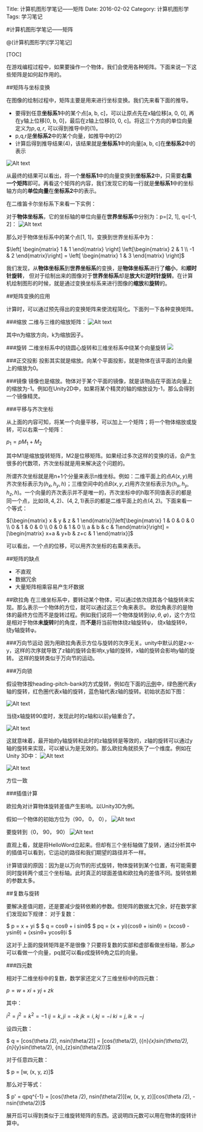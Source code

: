 Title: 计算机图形学笔记——矩阵
Date: 2016-02-02
Category: 计算机图形学
Tags: 学习笔记

#计算机图形学笔记——矩阵

@(计算机图形学)[学习笔记]

[TOC]


在游戏编程过程中，如果要操作一个物体，我们会使用各种矩阵。下面来说一下这些矩阵是如何起作用的。

##矩阵与坐标变换

在图像的绘制过程中，矩阵主要是用来进行坐标变换。我们先来看下面的推导。
		
- 要得到任意**坐标系1**中的某个点[a, b, c]，可以让原点先在x轴位移[a, 0, 0], 再在y轴上位移[0, b, 0]，最后在z轴上位移[0, 0, c]。将这三个方向的单位向量定义为$p,q,r$, 可以得到推导中的(1)。
- p,q,r是**坐标系2**中的某个向量，如推导中的(2)
- 计算后得到推导结果(4)，该结果就是**坐标系1**中的向量[a, b, c]在**坐标系2**中的表示

![Alt text](./trans_matrix.gif)


从最终的结果可以看出，将一个**坐标系1**中的向量变换到**坐标系2**中，只需要**右乘一个矩阵**即可。再看这个矩阵的内容，我们发现它的每一行就是**坐标系1**中的坐标轴方向的**单位向量**在**坐标系2**中的表示。

在二维笛卡尔坐标系下来看一下实例：

对于**物体坐标系**，它的坐标轴的单位向量在**世界坐标系**中分别为：p=[2, 1], q=[-1, 2]：
![Alt text](./1459156022980.png)

那么对于物体坐标系中的某个点[1, 1]，变换到世界坐标系中为：

$\left[ \begin{matrix}   1 & 1  \end{matrix}  \right] \left[\begin{matrix}   2 & 1  \\ -1 & 2 \end{matrix}\right] = \left[ \begin{matrix}   1 & 3  \end{matrix}  \right]$

我们发现，从**物体坐标系**到**世界坐标系**的变换，是**物体坐标系**进行了**缩小**，和**顺时针旋转**， 但对于绘制出来的图像对于**世界坐标系**却是**放大**和**逆时针旋转**。在计算机绘制图形的时候，就是通过变换坐标系来进行图像的**缩放**和**旋转**的。

##矩阵变换的应用

计算时，可以通过预先得出的变换矩阵来使流程简化。下面列一下各种变换矩阵。

###缩放
二维与三维的缩放矩阵：
![Alt text](./scale.gif)


其中n为缩放方向，k为缩放因子。

###旋转
二维坐标系中的绕圆心旋转和三维坐标系中绕某个向量旋转
![](./roate.gif)

###正交投影
投影其实就是缩放。向某个平面投影，就是物体在该平面的法向量上的缩放为0。

###镜像
镜像也是缩放。物体对于某个平面的镜像，就是该物品在平面法向量上的缩放为-1。例如在Unity2D中，如果将某个精灵的轴的缩放设为-1，那么会得到一个镜像精灵。

###平移与齐次坐标

从上面的内容可知，将某一个向量平移，可以加上一个矩阵；将一个物体缩放或旋转，可以右乘一个矩阵：	

$p_1 = pM_1 + M_2$

其中M1是缩放旋转矩阵，M2是位移矩阵。如果经过多次这样的变换的话，会产生很多的代数项，齐次坐标就是用来解决这个问题的。

所谓齐次坐标就是用n+1个分量来表示n维坐标。例如：二维平面上的点$A(x , y)$用齐次坐标表示为$(h_x , h_y , h)$；三维空间中的点$B(x , y , z)$用齐次坐标表示为$(h_x , h_y , h_z , h)$。一个向量的齐次表示并不是唯一的，齐次坐标中的h取不同值表示的都是同一个点，比如$(8 , 4 , 2)$、$(4 , 2 , 1)$表示的都是二维平面上的点$(4 , 2)$。下面来看一个等式：

$[\begin{matrix}   x & y & z & 1 \end{matrix}]\left[\begin{matrix}   1 & 0 & 0 & 0 \\ 0 & 1 & 0 & 0 \\ 0 & 0 & 1 & 0 \\ a & b & c & 1\end{matrix}\right] = [\begin{matrix}   x+a & y+b & z+c & 1 \end{matrix}]$


可以看出，一个点的位移，可以用齐次坐标的右乘来表示。

##矩阵的缺点

- 不直观
- 数据冗余
- 大量矩阵相乘容易产生坏数据


##欧拉角
在三维坐标系中，要转动某个物体，可以通过依次绕其各个轴旋转来实现。那么表示一个物体的方位，就可以通过这三个角来表示。
欧拉角表示的是物体的最终方位而不是旋转过程。例如我们说将一个物体旋转到$(ψ, θ, φ)$，这个方位是相对于物体**未旋转**时的角度，而**不是**将当前物体绕z轴旋转ψ， 绕x轴旋转θ， 绕y轴旋转φ。

###万向节运动
因为用欧拉角表示方位与旋转的次序无关。unity中默认的是z-x-y，这样的次序就导致了z轴的旋转会影响x,y轴的旋转，x轴的旋转会影响y轴的旋转。 这样的旋转类似于万向节的运动。

###万向锁

假设物体按heading-pitch-bank的方式旋转，例如在下面的[示例][1]中，绿色圈代表y轴的旋转，红色圈代表x轴的旋转，蓝色轴代表z轴的旋转。初始状态如下图：


![Alt text](./1456976713453.png)

当绕x轴旋转90度时，发现此时的z轴和以前y轴重合了。


![Alt text](./1456976892776.png)

这就意味着，最开始的y轴旋转和此时的z轴旋转是等效的，z轴的旋转可以通过y轴的旋转来实现，可以被认为是无效的。那么欧拉角就损失了一个维度。例如在Unity 3D中：
![Alt text](./1456993964148.png)

![Alt text](./1456994065973.png)

方位一致

###插值计算

欧拉角对计算物体旋转差值产生影响。以Unity3D为例。

假如一个物体的初始方位为（90， 0， 0），
![Alt text](./1456996089492.png)

要旋转到（0， 90， 90）
![Alt text](./1456996113584.png)

直观上看，就是将HelloWord立起来。但却有三个坐标轴做了旋转，通过分析其中的插值可以看到，它运动的路径和我们期望的路径并不一样。

计算错误的原因：因为是以万向节的形式旋转，物体旋转到某个位置，有可能需要同时旋转两个或三个坐标轴。此时真正的球面差值和欧拉角的差值不同。旋转依赖的参数太多。


##复数与旋转

要解决差值问题，还是要减少旋转依赖的参数。但矩阵的数据太冗余，好在数学家们发现如下规律：
对于复数：

$ p = x + yi $
$ q = cosθ + i sinθ$
$ pq = (x + yi)(cosθ + isinθ) = (xcosθ - ysinθ) + (xsinθ+ ycosθ)i $

这对于上面的旋转矩阵是不是很像？只要将复数的实部和虚部看做坐标轴，那么*p*可以看做一个向量，pq就可以看p成旋转θ角之后的向量。

###四元数

相对于二维坐标中的复数，数学家还定义了三维坐标中的四元数：

$p = w + xi + yj + zk$

其中：

$i^2 = j^2 = k^2 = -1$
$ij = k, ji = -k$
$jk = i, kj = -i$
$ki = j, ik = -j$

设四元数：

$ q = [cos(\theta /2),  nsin(\theta/2)] = [cos(\theta/2), ({n}_{x}sin(\theta/2), {n}_{y}sin(\theta/2), {n}_{z}sin(\theta/2))]$

对于任意四元数：


$ p = [w, (x, y, z)]$         


那么对于等式：

$ p' = qpq^{-1} = [cos(\theta /2),  nsin(\theta/2)][w, (x, y, z)][cos(\theta /2),  -nsin(\theta/2)]$

展开后可以得到类似于三维旋转矩阵的东西。这说明四元数可以用在物体的旋转计算中。






[1]:  http://v.youku.com/v_show/id_XNzkyOTIyMTI=.html

